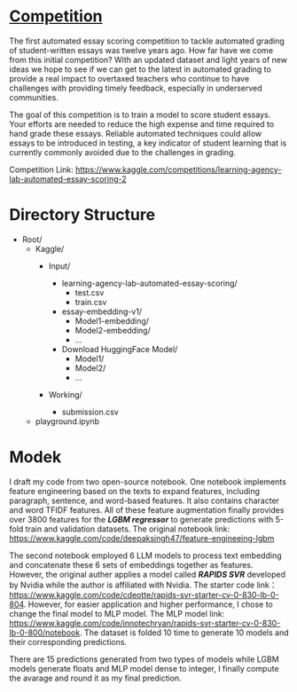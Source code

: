 # [Competition](https://www.kaggle.com/competitions/learning-agency-lab-automated-essay-scoring-2)
The first automated essay scoring competition to tackle automated grading of student-written essays was twelve years ago. How far have we come from this initial competition? With an updated dataset and light years of new ideas we hope to see if we can get to the latest in automated grading to provide a real impact to overtaxed teachers who continue to have challenges with providing timely feedback, especially in underserved communities.

The goal of this competition is to train a model to score student essays. Your efforts are needed to reduce the high expense and time required to hand grade these essays. Reliable automated techniques could allow essays to be introduced in testing, a key indicator of student learning that is currently commonly avoided due to the challenges in grading.

Competition Link: https://www.kaggle.com/competitions/learning-agency-lab-automated-essay-scoring-2

# Directory Structure
- Root/
  - Kaggle/
    - Input/
        - learning-agency-lab-automated-essay-scoring/
          - test.csv
          - train.csv
        - essay-embedding-v1/
          - Model1-embedding/
          - Model2-embedding/
          - ...
        - Download HuggingFace Model/
          - Model1/
          - Model2/
          - ...

    - Working/
        - submission.csv
  - playground.ipynb

# Modek
I draft my code from two open-source notebook. One notebook implements feature engineering based on the texts to expand features, including paragraph, sentence, and word-based features. It also contains character and word TFIDF features. All of these feature augmentation finally provides over 3800 features for the ***LGBM regressor*** to generate predictions with 5-fold train and validation datasets. The original notebook link: https://www.kaggle.com/code/deepaksingh47/feature-engineeing-lgbm

The second notebook employed 6 LLM models to process text embedding and concatenate these 6 sets of embeddings together as features. However, the original auther applies a model called ***RAPIDS SVR*** developed by Nvidia while the author is affiliated with Nvidia. The starter code link：https://www.kaggle.com/code/cdeotte/rapids-svr-starter-cv-0-830-lb-0-804. However, for easier application and higher performance, I chose to change the final model to MLP model. The MLP model link: https://www.kaggle.com/code/innotechryan/rapids-svr-starter-cv-0-830-lb-0-800/notebook. The dataset is folded 10 time to generate 10 models and their corresponding predictions.

There are 15 predictions generated from two types of models while LGBM models generate floats and MLP model dense to integer, I finally compute the avarage and round it as my final prediction.